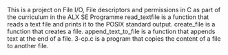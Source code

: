 This is a project on File I/O, File descriptors and permissions in C as part of the curriculum in the ALX SE Programme
read_textfile is a function that  reads a text file and prints it to the POSIX standard output.
create_file is a function that creates a file.
append_text_to_file is a function that appends text at the end of a file.
3-cp.c is a program that copies the content of a file to another file.
